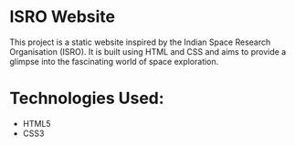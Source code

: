 # ISRO Website

This project is a static website inspired by the Indian Space Research Organisation (ISRO). It is built using HTML and CSS and aims to provide a glimpse into the fascinating world of space exploration.


# Technologies Used:

- HTML5
- CSS3

